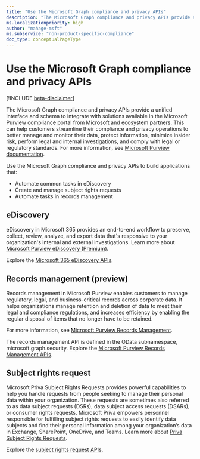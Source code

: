 ```yaml
---
title: "Use the Microsoft Graph compliance and privacy APIs"
description: "The Microsoft Graph compliance and privacy APIs provide a unified interface and schema to integrate with solutions available in the Microsoft Purview compliance portal from Microsoft and ecosystem partners. This can help customers streamline their compliance and privacy operations to better manage and monitor their data, protect information, minimize insider risk, perform legal and internal investigations, and comply with legal or regulatory standards."
ms.localizationpriority: high
author: "mahage-msft"
ms.subservice: "non-product-specific-compliance"
doc_type: conceptualPageType
---
```


# Use the Microsoft Graph compliance and privacy APIs

[!INCLUDE [beta-disclaimer](../../includes/beta-disclaimer.md)]

The Microsoft Graph compliance and privacy APIs provide a unified interface and schema to integrate with solutions available in the Microsoft Purview compliance portal from Microsoft and ecosystem partners. This can help customers streamline their compliance and privacy operations to better manage and monitor their data, protect information, minimize insider risk, perform legal and internal investigations, and comply with legal or regulatory standards. For more information, see [Microsoft Purview documentation](/microsoft-365/compliance).

Use the Microsoft Graph compliance and privacy APIs to build applications that:

- Automate common tasks in eDiscovery
- Create and manage subject rights requests
- Automate tasks in records management

## eDiscovery

eDiscovery in Microsoft 365 provides an end-to-end workflow to preserve, collect, review, analyze, and export data that's responsive to your organization's internal and external investigations. Learn more about [Microsoft Purview eDiscovery (Premium)](/microsoft-365/compliance/overview-ediscovery-20).

Explore the [Microsoft 365 eDiscovery APIs](ediscovery-ediscoveryapioverview.md).

## Records management (preview)

Records management in Microsoft Purview enables customers to manage regulatory, legal, and business-critical records across corporate data. It helps organizations manage retention and deletion of data to meet their legal and compliance regulations, and increases efficiency by enabling the regular disposal of items that no longer have to be retained.

For more information, see [Microsoft Purview Records Management](/microsoft-365/compliance/records-management).

The records management API is defined in the OData subnamespace, microsoft.graph.security.
Explore the [Microsoft Purview Records Management APIs](security-recordsManagement-overview.md).

## Subject rights request

Microsoft Priva Subject Rights Requests provides powerful capabilities to help you handle requests from people seeking to manage their personal data within your organization. These requests are sometimes also referred to as data subject requests (DSRs), data subject access requests (DSARs), or consumer rights requests. Microsoft Priva empowers personnel responsible for fulfilling subject rights requests to easily identify data subjects and find their personal information among your organization’s data in Exchange, SharePoint, OneDrive, and Teams. Learn more about [Priva Subject Rights Requests](/microsoft-365/compliance/privacy-management-subject-rights-requests).

Explore the [subject rights request APIs](subjectrightsrequest-subjectrightsrequestapioverview.md).

<!--
## Labels

??? Labels should be moved from security to here.  They are currently under a node called Information protection.
-->
